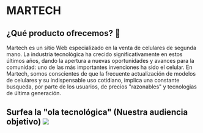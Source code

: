 # MARTECH
## ¿Qué producto ofrecemos? :iphone:
Martech es un sitio Web especializado en la venta de celulares de segunda mano. La industria tecnológica ha crecido significativamente en estos últimos años, dando la apertura a nuevas oportunidades y avances para la comunidad: uno de las más importantes invenciones ha sido el celular. En Martech, somos conscientes de que la frecuente actualización de modelos de celulares y su indispensable uso cotidiano, implica una constante busqueda, por parte de los usuarios, de precios "razonables" y tecnologias de última generación.


## Surfea la "ola tecnológica" (Nuestra audiencia objetivo) ![](https://photos.app.goo.gl/Ef2xmxm92jmVrxnr7)


